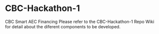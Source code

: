 # CBC-Hackathon-1
CBC Smart AEC Financing
Please refer to the CBC-Hackathon-1 Repo Wiki for detail about the diferent components to be developed.
